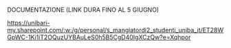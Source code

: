 DOCUMENTAZIONE (LINK DURA FINO AL 5 GIUGNO)

https://unibari-my.sharepoint.com/:w:/g/personal/s_mangiatordi2_studenti_uniba_it/ET28WGpWC-1Ki1iT2OQuzUYBAuLeS0h5B5CgD40IgXCzQw?e=Xqhpor
